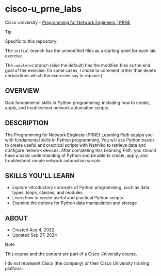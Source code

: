 # cisco-u_prne_labs
Cisco University - [Programming for Network Engineers | PRNE](https://u.cisco.com/paths/7)

> [!TIP]
> Specific to this repository:
>
> The `initial` branch has the unmodified files as a starting point for each lab exercise.
>
> The `completed` branch (also the default) has the modified files as the end goal of the exercise.
> (In some cases, I chose to comment rather than delete certain lines which the exercises say to replace.)

## OVERVIEW
Gain fundamental skills in Python programming, including how to create, apply, and troubleshoot network automation scripts.

## DESCRIPTION
The Programming for Network Engineer (PRNE) Learning Path equips you with fundamental skills in Python programming. You will use Python basics to create useful and practical scripts with Netmiko to retrieve data and configure network devices. After completing this Learning Path, you should have a basic understanding of Python and be able to create, apply, and troubleshoot simple network automation scripts.

## SKILLS YOU'LL LEARN
* Explore introductory concepts of Python programming, such as data types, loops, classes, and modules
* Learn how to create useful and practical Python scripts
* Examine the options for Python data manipulation and storage

## ABOUT
* Created Aug 4, 2022
* Updated Sep 27, 2024

> [!NOTE]
> This course and the content are part of a Cisco University course.
>
> I do not represent Cisco (the company) or their Cisco University training platform.
